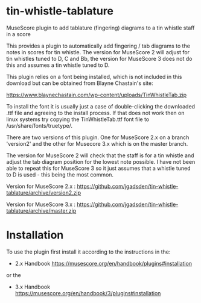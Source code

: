 # tin-whistle-tablature
MuseScore plugin to add tablature (fingering) diagrams to a tin whistle staff in a score

This provides a plugin to automatically add fingering / tab diagrams to the notes in scores for tin whistle. The version for MuseScore 2 will adjust for tin whistles tuned to D, C and Bb, the version for MuseScore 3 does not do this and assumes a tin whistle tuned to D.

This plugin relies on a font being installed, which is not included in this download but can be obtained from Blayne Chastain's site:

https://www.blaynechastain.com/wp-content/uploads/TinWhistleTab.zip

To install the font it is usually just a case of double-clicking the downloaded .ttf file and agreeing to the install process. If that does not work then on linux systems try copying the TinWhistleTab.ttf font file to /usr/share/fonts/truetype/.

There are two versions of this plugin. One for MuseScore 2.x on a branch 'version2' and the other for Musecore 3.x which is on the master branch.

The version for MuseScore 2 will check that the staff is for  a tin whistle and adjust the tab diagram position for the lowest note possible. I have not been able to repeat this for MuseScore 3 so it just assumes that a whistle tuned to D is used - this being the most common.

Version for MuseScore 2.x : https://github.com/jgadsden/tin-whistle-tablature/archive/version2.zip

Version for MuseScore 3.x : https://github.com/jgadsden/tin-whistle-tablature/archive/master.zip

# Installation

To use the plugin first install it according to the instructions in the:
* 2.x Handbook https://musescore.org/en/handbook/plugins#installation

or the
* 3.x Handbook https://musescore.org/en/handbook/3/plugins#installation
